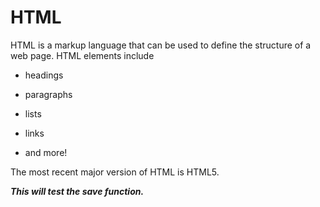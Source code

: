 # HTML

HTML is a markup language that can be used to define the structure of a web page. HTML elements include

* headings

* paragraphs

* lists

* links

* and more!

The most recent major version of HTML is HTML5.

***This will test the save function.***